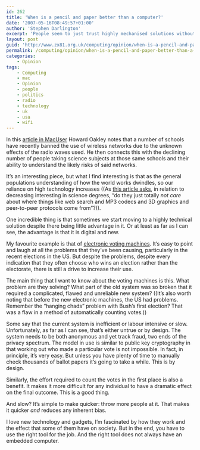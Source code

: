 ```yaml
---
id: 262
title: 'When is a pencil and paper better than a computer?'
date: '2007-05-16T08:49:57+01:00'
author: 'Stephen Darlington'
excerpt: 'People seem to just trust highly mechanised solutions without really considering what the problem really is. Can it be true that an old, well established technology can be better than a computerised one?'
layout: post
guid: 'http://www.zx81.org.uk/computing/opinion/when-is-a-pencil-and-paper-better-than-a-computer.html'
permalink: /computing/opinion/when-is-a-pencil-and-paper-better-than-a-computer.html
categories:
    - Opinion
tags:
    - Computing
    - mac
    - Opinion
    - people
    - politics
    - radio
    - technology
    - uk
    - usa
    - wifi
---
```


In this [article in MacUser](http://macuser.pcpro.co.uk/columns/103213 "Wifi Witchfinders") Howard Oakley notes that a number of schools have recently banned the use of wireless networks due to the unknown effects of the radio waves used. He then connects this with the declining number of people taking science subjects at those same schools and their ability to understand the likely risks of said networks.

It’s an interesting piece, but what I find interesting is that as the general populations understanding of how the world works dwindles, so our reliance on high technology increases ((As [this article asks](http://mooseyard.com/Jens/2007/04/computer-sciences-image-problem/ "Computer Science image problem"), in relation to decreasing interesting in science degrees, “do they just totally *not care* about where things like web search and <span class="caps">MP3 </span>codecs and 3D graphics and peer-to-peer protocols come from”?)).

One incredible thing is that sometimes we start moving to a highly technical solution despite there being little advantage in it. Or at least as far as I can see, the advantage is that it is digital and new.

My favourite example is that of [electronic voting machines](http://www.schneier.com/blog/archives/2006/11/more_on_electro.html "Electronic voting"). It’s easy to point and laugh at all the problems that they’ve been causing, particularly in the recent elections in the US. But despite the problems, despite every indication that they often choose who wins an election rather than the electorate, there is still a drive to increase their use.

The main thing that I want to know about the voting machines is this. What problem are they solving? What part of the old system was so broken that it required a complicated, flawed and unreliable new system? ((It’s also worth noting that before the new electronic machines, the US had problems. Remember the “hanging chads” problem with Bush’s first election? That was a flaw in a method of automatically counting votes.))

Some say that the current system is inefficient or labour intensive or slow. Unfortunately, as far as I can see, that’s either untrue or by design. The system needs to be both anonymous and yet track fraud, two ends of the privacy spectrum. The model in use is similar to public key cryptography in that working out who made a particular vote is not impossible. In fact, in principle, it’s very easy. But unless you have plenty of time to manually check thousands of ballot papers it’s going to take a while. This is by design.

Similarly, the effort required to count the votes in the first place is also a benefit. It makes it more difficult for any individual to have a dramatic effect on the final outcome. This is a good thing.

And slow? It’s simple to make quicker: throw more people at it. That makes it quicker *and* reduces any inherent bias.

I love new technology and gadgets, I’m fascinated by how they work and the effect that some of them have on society. But in the end, you have to use the right tool for the job. And the right tool does not always have an embedded computer.